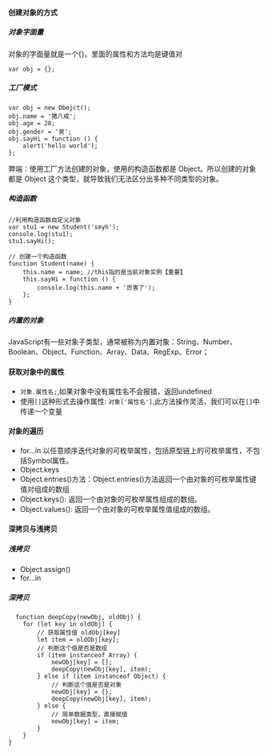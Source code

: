 #### 创建对象的方式

##### 对象字面量
对象的字面量就是一个{}。里面的属性和方法均是键值对
```
var obj = {};
```

##### 工厂模式
```
var obj = new Obejct();
obj.name = '猪八戒';
obj.age = 28;
obj.gender = '男';
obj.sayHi = function () {
    alert('hello world');
};
```
弊端：使用工厂方法创建的对象，使用的构造函数都是 Object。所以创建的对象都是 Object 这个类型，就导致我们无法区分出多种不同类型的对象。

##### 构造函数
```
//利用构造函数自定义对象
var stu1 = new Student('smyh');
console.log(stu1);
stu1.sayHi();

// 创建一个构造函数
function Student(name) {
    this.name = name; //this指的是当前对象实例【重要】
    this.sayHi = function () {
        console.log(this.name + '厉害了');
    };
}
```

##### 内置的对象
JavaScript有一些对象子类型，通常被称为内置对象：String、Number、Boolean、Object、Function、Array、Data、RegExp、Error；


#### 获取对象中的属性
- `对象.属性名;`,如果对象中没有属性名不会报错，返回undefined
- 使用`[]`这种形式去操作属性: `对象['属性名']`,此方法操作灵活，我们可以在`[]`中传递一个变量

#### 对象的遍历
- for...in   以任意顺序迭代对象的可枚举属性，包括原型链上的可枚举属性，不包括Symbol属性。
- Object.keys
- Object.entries()方法：Object.entries()方法返回一个由对象的可枚举属性键值对组成的数组
- Object.keys(): 返回一个由对象的可枚举属性组成的数组。
- Object.values(): 返回一个由对象的可枚举属性值组成的数组。


#### 深拷贝与浅拷贝

##### 浅拷贝
- Object.assign()
- for...in

##### 深拷贝
```
  function deepCopy(newObj, oldObj) {
    for (let key in oldObj) {
        // 获取属性值 oldObj[key]
        let item = oldObj[key];
        // 判断这个值是否是数组
        if (item instanceof Array) {
            newObj[key] = [];
            deepCopy(newObj[key], item);
        } else if (item instanceof Object) {
            // 判断这个值是否是对象
            newObj[key] = {};
            deepCopy(newObj[key], item);
        } else {
            // 简单数据类型，直接赋值
            newObj[key] = item;
        }
    }
}
```

